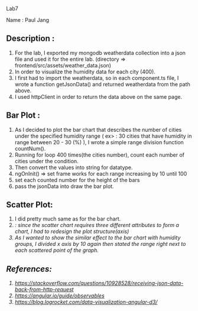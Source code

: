 Lab7

Name : Paul Jang

## Description : 
1. For the lab, I exported my mongodb weatherdata collection into a json file and used it for the entire lab. (directory => frontend/src/assets/weather_data.json)
2. In order to visualize the humidity data for each city (400). 
3. I first had to import the weatherdata, so in each component.ts file, I wrote a function getJsonData() and returned weatherdata from the path above.
4. I used httpClient in order to return the data above on the same page.

## Bar Plot :
1. As I decided to plot the bar chart that describes the number of cities under the specified humidity range ( ex> : 30 cities that have humidity in range between 20 - 30 (%) ),
I wrote a simple range division function countNum().
2. Running for loop 400 times(the cities number), count each number of cities under the condition.
3. Then convert the values into string for datatype.
4. ngOnInit() => set frame works for each range increasing by 10 until 100
5. set each counted number for the height of the bars
6. pass the jsonData into draw the bar plot.

## Scatter Plot:
1. I did pretty much same as for the bar chart.
2. <I got stuck here> : since the scatter chart requires three different attributes to form a chart, I had to redesign the plot structure(axis)
3. As I wanted to show the similar effect to the bar chart with humidity groups, I divided x axis by 10 again then stated the range right next to each scattered point of the graph.

## References:
1. https://stackoverflow.com/questions/10928528/receiving-json-data-back-from-http-request
2. https://angular.io/guide/observables
3. https://blog.logrocket.com/data-visualization-angular-d3/

